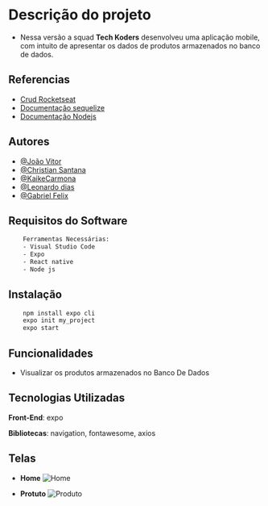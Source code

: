 # Descrição do projeto
- Nessa versão a squad **Tech Koders** desenvolveu uma aplicação mobile,
com intuito de apresentar os dados de produtos armazenados no banco de dados.

## Referencias 
- [Crud Rocketseat](https://www.youtube.com/watch?v=Fbu7z5dXcRs)
- [Documentação sequelize](https://sequelize.org/)
- [Documentação Nodejs](https://nodejs.org/en/docs/)
## Autores 

- [@João Vitor](https://github.com/joaolima16)
- [@Christian Santana](https://github.com/ChristianDev123)
- [@KaikeCarmona](https://github.com/KaikeCarmona)
- [@Leonardo dias](https://github.com/leonardodiaskt)
- [@Gabriel Felix](https://github.com/gabriel18fx)


## Requisitos do Software

```bash 
    Ferramentas Necessárias:
    - Visual Studio Code
    - Expo
    - React native
    - Node js
 ```
## Instalação 
```bash
    npm install expo cli
    expo init my_project
    expo start
```
## Funcionalidades

- Visualizar os produtos armazenados no Banco De Dados

## Tecnologias Utilizadas

**Front-End**: expo

**Bibliotecas**: navigation, fontawesome, axios 




## Telas 
- **Home**
![Home](https://dev-to-uploads.s3.amazonaws.com/uploads/articles/th5xamgrr6se0x5ro4g6.png)

- **Protuto**
![Produto](https://dev-to-uploads.s3.amazonaws.com/uploads/articles/th5xamgrr6se0x5ro4g6.png)

